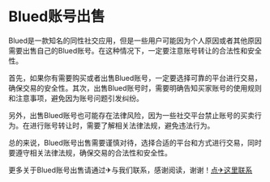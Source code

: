 # Blued账号出售

Blued是一款知名的同性社交应用，但是一些用户可能因为个人原因或者其他原因需要出售自己的Blued账号。在这种情况下，一定要注意账号转让的合法性和安全性。

首先，如果你有需要购买或者出售Blued账号，一定要选择可靠的平台进行交易，确保交易的安全性。其次，出售Blued账号时，需要明确告知买家账号的使用规则和注意事项，避免因为账号问题引发纠纷。

另外，出售Blued账号也可能存在法律风险，因为一些社交平台禁止账号的买卖行为。在进行账号转让时，需要了解相关法律法规，避免违法行为。

总的来说，Blued账号出售需要谨慎对待，选择合适的平台和方式进行交易，同时要遵守相关法律法规，确保交易的合法性和安全性。

更多关于Blued账号出售请通过✈与我们联系，感谢阅读，谢谢！[点✈这里联系](https://ww.k02.cc)